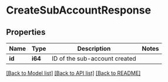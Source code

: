# CreateSubAccountResponse

## Properties

Name | Type | Description | Notes
------------ | ------------- | ------------- | -------------
**id** | **i64** | ID of the sub-account created | 

[[Back to Model list]](../README.md#documentation-for-models) [[Back to API list]](../README.md#documentation-for-api-endpoints) [[Back to README]](../README.md)


